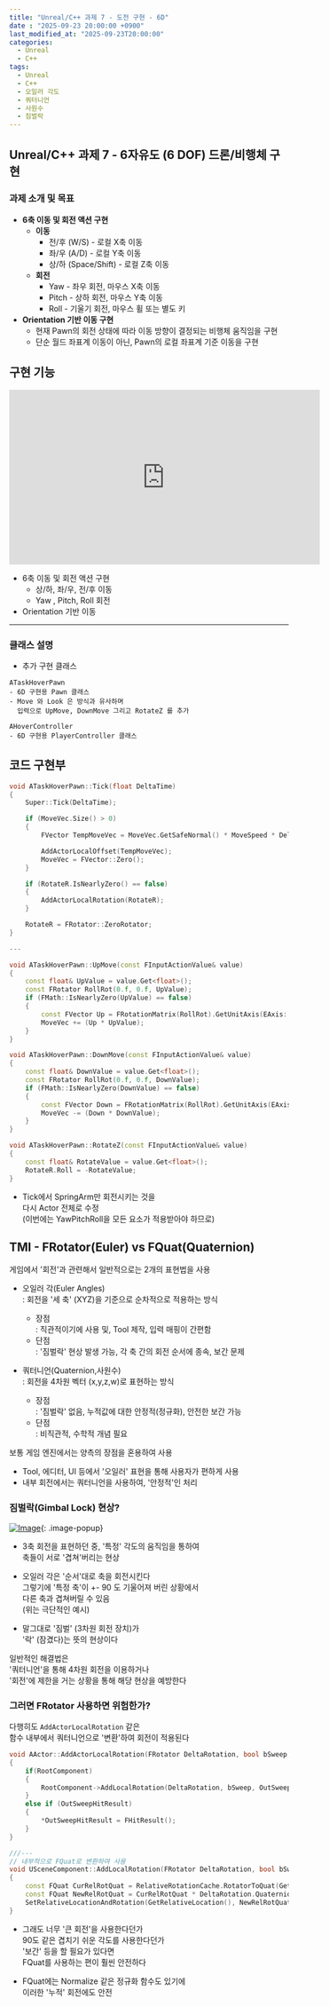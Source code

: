 ```yaml
---
title: "Unreal/C++ 과제 7 - 도전 구현 - 6D"
date : "2025-09-23 20:00:00 +0900"
last_modified_at: "2025-09-23T20:00:00"
categories:
  - Unreal
  - C++
tags:
  - Unreal
  - C++
  - 오일러 각도
  - 쿼터니언
  - 사원수
  - 짐벌락
---
```


## Unreal/C++ 과제 7 - 6자유도 (6 DOF) 드론/비행체 구현

### 과제 소개 및 목표

- **6축 이동 및 회전 액션 구현**
    - **이동**<br>
        - 전/후 (W/S) - 로컬 X축 이동<br>
        - 좌/우 (A/D) - 로컬 Y축 이동<br>
        - 상/하 (Space/Shift) - 로컬 Z축 이동<br>
    - **회전**<br>
        - Yaw - 좌우 회전, 마우스 X축 이동<br>
        - Pitch - 상하 회전, 마우스 Y축 이동<br>
        - Roll - 기울기 회전, 마우스 휠 또는 별도 키<br>
- **Orientation 기반 이동 구현**
    - 현재 Pawn의 회전 상태에 따라 이동 방향이 결정되는 비행체 움직임을 구현<br>
    - 단순 월드 좌표계 이동이 아닌, Pawn의 로컬 좌표계 기준 이동을 구현<br>

## 구현 기능

<iframe width="560" height="315"
    src="https://youtu.be/embeded/B-StxcaJRkA"
    frameborder="0"
    allow="accelerometer; autoplay; clipboard-write; encrypted-media; gyroscope; picture-in-picture"
    allowfullscreen>
</iframe><br>

- 6축 이동 및 회전 액션 구현<br>
  - 상/하, 좌/우, 전/후 이동<br>
  - Yaw , Pitch, Roll 회전 <br>
- Orientation 기반 이동<br>

---

### 클래스 설명

- 추가 구현 클래스

```
ATaskHoverPawn
- 6D 구현용 Pawn 클래스
- Move 와 Look 은 방식과 유사하며
  입력으로 UpMove, DownMove 그리고 RotateZ 를 추가

AHoverController
- 6D 구현용 PlayerController 클래스
```

## 코드 구현부

```cpp
void ATaskHoverPawn::Tick(float DeltaTime)
{
	Super::Tick(DeltaTime);

	if (MoveVec.Size() > 0)
	{
		FVector TempMoveVec = MoveVec.GetSafeNormal() * MoveSpeed * DeltaTime;

		AddActorLocalOffset(TempMoveVec);
		MoveVec = FVector::Zero();
	}

	if (RotateR.IsNearlyZero() == false)
	{
		AddActorLocalRotation(RotateR);
	}

	RotateR = FRotator::ZeroRotator;
}

---

void ATaskHoverPawn::UpMove(const FInputActionValue& value)
{
	const float& UpValue = value.Get<float>();
	const FRotator RollRot(0.f, 0.f, UpValue);
	if (FMath::IsNearlyZero(UpValue) == false)
	{
		const FVector Up = FRotationMatrix(RollRot).GetUnitAxis(EAxis::Z);
		MoveVec += (Up * UpValue);
	}
}

void ATaskHoverPawn::DownMove(const FInputActionValue& value)
{
	const float& DownValue = value.Get<float>();
	const FRotator RollRot(0.f, 0.f, DownValue);
	if (FMath::IsNearlyZero(DownValue) == false)
	{
		const FVector Down = FRotationMatrix(RollRot).GetUnitAxis(EAxis::Z);
		MoveVec -= (Down * DownValue);
	}
}

void ATaskHoverPawn::RotateZ(const FInputActionValue& value)
{
	const float& RotateValue = value.Get<float>();
	RotateR.Roll = -RotateValue;
}
```

- Tick에서 SpringArm만 회전시키는 것을<br>
  다시 Actor 전체로 수정<br>
  (이번에는 YawPitchRoll을 모든 요소가 적용받아야 하므로)<br>

## TMI - FRotator(Euler) vs FQuat(Quaternion)

게임에서 '회전'과 관련해서 일반적으로는 2개의 표현법을 사용<br>

- 오일러 각(Euler Angles)<br>
  : 회전을 '세 축' (XYZ)을 기준으로 순차적으로 적용하는 방식<br>
  - 장점<br>
    : 직관적이기에 사용 및, Tool 제작, 입력 매핑이 간편함<br>
  - 단점<br>
    : '짐벌락' 현상 발생 가능, 각 축 간의 회전 순서에 종속, 보간 문제<br>

- 쿼터니언(Quaternion,사원수)<br>
  : 회전을 4차원 벡터 (x,y,z,w)로 표현하는 방식<br>
  - 장점<br>
    : '짐벌락' 없음, 누적값에 대한 안정적(정규화), 안전한 보간 가능<br>
  - 단점<br>
    : 비직관적, 수학적 개념 필요<br>

보통 게임 엔진에서는 양측의 장점을 혼용하여 사용<br>

- Tool, 에디터, UI 등에서 '오일러' 표현을 통해 사용자가 편하게 사용<br>
- 내부 회전에서는 쿼터니언을 사용하여, '안정적'인 처리<br>

### 짐벌락(Gimbal Lock) 현상?

[![Image](https://github.com/user-attachments/assets/44a8bc60-1e56-4142-b131-54fefa4eceac)](https://github.com/user-attachments/assets/44a8bc60-1e56-4142-b131-54fefa4eceac){: .image-popup}<br>

- 3축 회전을 표현하던 중, '특정' 각도의 움직임을 통하여<br>
  축들이 서로 '겹쳐'버리는 현상<br>

- 오일러 각은 '순서'대로 축을 회전시킨다<br>
  그렇기에 '특정 축'이 +- 90 도 기울어져 버린 상황에서<br>
  다른 축과 겹쳐버릴 수 있음<br>
  (위는 극단적인 예시)<br>

- 말그대로 '짐벌' (3차원 회전 장치)가<br>
  '락' (잠겼다)는 뜻의 현상이다<br>

일반적인 해결법은<br>
'쿼터니언'을 통해 4차원 회전을 이용하거나<br>
'회전'에 제한을 거는 상황을 통해 해당 현상을 예방한다<br>

### 그러면 FRotator 사용하면 위험한가?

다행히도 `AddActorLocalRotation` 같은<br> 
함수 내부에서 쿼터니언으로 '변환'하여 회전이 적용된다<br>

```cpp
void AActor::AddActorLocalRotation(FRotator DeltaRotation, bool bSweep, FHitResult* OutSweepHitResult, ETeleportType Teleport)
{
	if(RootComponent)
	{
		RootComponent->AddLocalRotation(DeltaRotation, bSweep, OutSweepHitResult, Teleport);
	}
	else if (OutSweepHitResult)
	{
		*OutSweepHitResult = FHitResult();
	}
}

///---
// 내부적으로 FQuat로 변환하여 사용
void USceneComponent::AddLocalRotation(FRotator DeltaRotation, bool bSweep, FHitResult* OutSweepHitResult, ETeleportType Teleport)
{
	const FQuat CurRelRotQuat = RelativeRotationCache.RotatorToQuat(GetRelativeRotation());
	const FQuat NewRelRotQuat = CurRelRotQuat * DeltaRotation.Quaternion();
	SetRelativeLocationAndRotation(GetRelativeLocation(), NewRelRotQuat, bSweep, OutSweepHitResult, Teleport);
}
```

- 그래도 너무 '큰 회전'을 사용한다던가<br>
  90도 같은 겹치기 쉬운 각도를 사용한다던가<br>
  '보간' 등을 할 필요가 있다면<br>
  FQuat를 사용하는 편이 훨씬 안전하다<br>

- FQuat에는 Normalize 같은 정규화 함수도 있기에<br>
  이러한 '누적' 회전에도 안전<br>

